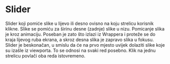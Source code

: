 # Slider

Slider koji pomiće slike u lijevo ili desno ovisno na koju
strelicu korisnik klikne. Slike se pomiću za širinu desne (zadnje) slike u
nizu.
Pomicanje slika je kroz animaciju.
Poseban je zato što izlazi iz Wrappera i proteže se do kraja lijevog ruba ekrana, a
skroz desna slika je zapravo slika u fokusu.
Slider je beskonačan, u smislu da će na prvo mjesto uvijek dolaziti slike koje
su izašle iz viewporta. To se odnosi na svaki red posebno. Klik na jednu strelicu
povlači oba reda istovremeno.
